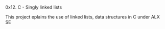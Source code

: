 0x12. C - Singly linked lists

This project eplains the use of linked lists, data structures in C under ALX SE
